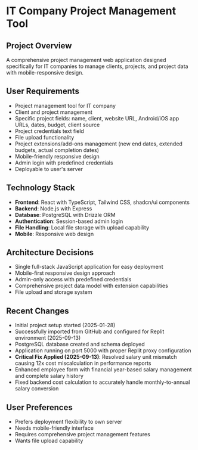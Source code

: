 # IT Company Project Management Tool

## Project Overview
A comprehensive project management web application designed specifically for IT companies to manage clients, projects, and project data with mobile-responsive design.

## User Requirements
- Project management tool for IT company
- Client and project management
- Specific project fields: name, client, website URL, Android/iOS app URLs, dates, budget, client source
- Project credentials text field
- File upload functionality
- Project extensions/add-ons management (new end dates, extended budgets, actual completion dates)
- Mobile-friendly responsive design
- Admin login with predefined credentials
- Deployable to user's server

## Technology Stack
- **Frontend**: React with TypeScript, Tailwind CSS, shadcn/ui components
- **Backend**: Node.js with Express
- **Database**: PostgreSQL with Drizzle ORM
- **Authentication**: Session-based admin login
- **File Handling**: Local file storage with upload capability
- **Mobile**: Responsive web design

## Architecture Decisions
- Single full-stack JavaScript application for easy deployment
- Mobile-first responsive design approach
- Admin-only access with predefined credentials
- Comprehensive project data model with extension capabilities
- File upload and storage system

## Recent Changes
- Initial project setup started (2025-01-28)
- Successfully imported from GitHub and configured for Replit environment (2025-09-13)
- PostgreSQL database created and schema deployed
- Application running on port 5000 with proper Replit proxy configuration
- **Critical Fix Applied (2025-09-13)**: Resolved salary unit mismatch causing 12x cost miscalculation in performance reports
- Enhanced employee form with financial year-based salary management and complete salary history
- Fixed backend cost calculation to accurately handle monthly-to-annual salary conversion

## User Preferences
- Prefers deployment flexibility to own server
- Needs mobile-friendly interface
- Requires comprehensive project management features
- Wants file upload capability
